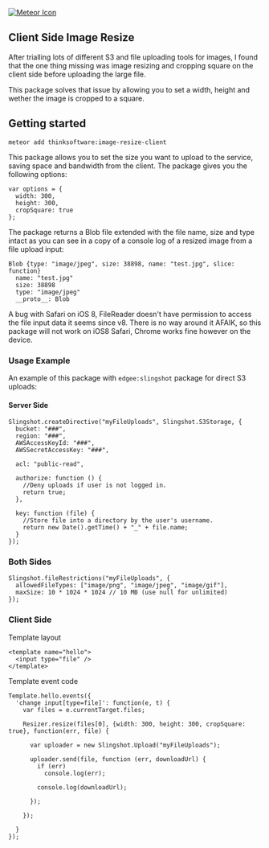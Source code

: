 [![Meteor Icon](http://icon.meteor.com/package/thinksoftware:image-resize-client)](https://atmospherejs.com/thinksoftware/image-resize-client)

Client Side Image Resize
------------------------

After trialling lots of different S3 and file uploading tools for images, I found that the one thing missing was
image resizing and cropping square on the client side before uploading the large file.

This package solves that issue by allowing you to set a width, height and wether the image is cropped to a square.

## Getting started

`meteor add thinksoftware:image-resize-client`

This package allows you to set the size you want to upload to the service, saving space and bandwidth from the client. The package gives you the following options:

```
var options = {
  width: 300,
  height: 300,
  cropSquare: true
};
```

The package returns a Blob file extended with the file name, size and type intact as you can see in a copy of a console log of a resized image from a file upload input:

```
Blob {type: "image/jpeg", size: 38898, name: "test.jpg", slice: function}
  name: "test.jpg"
  size: 38898
  type: "image/jpeg"
  __proto__: Blob
```

A bug with Safari on iOS 8, FileReader doesn't have permission to access the file input data it seems since v8.
There is no way around it AFAIK, so this package will not work on iOS8 Safari, Chrome works fine however on the device.

### Usage Example

An example of this package with `edgee:slingshot` package for direct S3 uploads:

#### Server Side

```
Slingshot.createDirective("myFileUploads", Slingshot.S3Storage, {
  bucket: "###",
  region: "###",
  AWSAccessKeyId: "###",
  AWSSecretAccessKey: "###",

  acl: "public-read",

  authorize: function () {
    //Deny uploads if user is not logged in.
    return true;
  },

  key: function (file) {
    //Store file into a directory by the user's username.
    return new Date().getTime() + "_" + file.name;
  }
});
```

### Both Sides

```
Slingshot.fileRestrictions("myFileUploads", {
  allowedFileTypes: ["image/png", "image/jpeg", "image/gif"],
  maxSize: 10 * 1024 * 1024 // 10 MB (use null for unlimited)
});
```

### Client Side

Template layout
```
<template name="hello">
  <input type="file" />
</template>
```

Template event code
```
Template.hello.events({
  'change input[type=file]': function(e, t) {
    var files = e.currentTarget.files;

    Resizer.resize(files[0], {width: 300, height: 300, cropSquare: true}, function(err, file) {

      var uploader = new Slingshot.Upload("myFileUploads");

      uploader.send(file, function (err, downloadUrl) {
        if (err)
          console.log(err);

        console.log(downloadUrl);

      });

    });

  }
});
```
